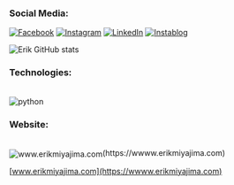 

###   Social Media:

[![Facebook](https://img.shields.io/badge/Facebook-1877F2?style=for-the-badge&logo=facebook&logoColor=white)](https://www.facebook.com/profile.php?viewas=100000686899395&id=100009124251611)
[![Instagram](https://img.shields.io/badge/Instagram-E4405F?style=for-the-badge&logo=instagram&logoColor=white)](https://www.instagram.com/erik_miyajima)
[![LinkedIn](https://img.shields.io/badge/LinkedIn-0077B5?style=for-the-badge&logo=linkedin&logoColor=white)](https://www.linkedin.com/in/erik-miyajima-355a7223b)
[![Instablog](https://img.shields.io/badge/Instablog-713D47?style=for-the-badge&logo=instagram&logoColor=grey)](https://www.instagram.com/eagles.mountain)

![Erik GitHub stats](https://github-readme-stats.vercel.app/api?username=ErikSM&show_icons=true&theme=radical)

###   Technologies:
<div style="display: inline-block"><br>
  <img align="center" alt="python" src="https://img.shields.io/badge/python-14354C?style=for-the-badge&logo=python&logoColor=white">
</div>


###   Website:

<div style="display: inline-block"><br>
  <img align="center" alt="www.erikmiyajima.com" text="www.erikmiiyajima.com">(https://wwww.erikmiyajima.com)
</div>

[www.erikmiyajima.com](https://wwww.erikmiyajima.com)

